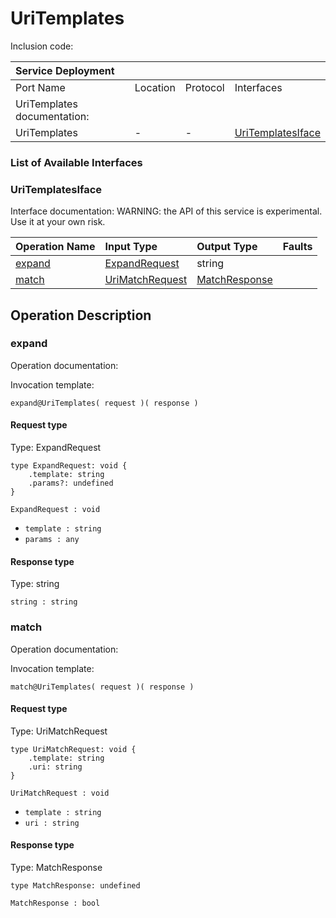# UriTemplates

Inclusion code: 

| Service Deployment |  |  |  |
| :--- | :--- | :--- | :--- |
| Port Name | Location | Protocol | Interfaces |
| UriTemplates documentation: |  |  |  |
| UriTemplates | - | - | [UriTemplatesIface](uri_templates.md#UriTemplatesIface) |

### List of Available Interfaces

### UriTemplatesIface <a id="UriTemplatesIface"></a>

Interface documentation: WARNING: the API of this service is experimental. Use it at your own risk.

| Operation Name | Input Type | Output Type | Faults |
| :--- | :--- | :--- | :--- |
| [expand](uri_templates.md#expand) | [ExpandRequest](uri_templates.md#ExpandRequest) | string |  |
| [match](uri_templates.md#match) | [UriMatchRequest](uri_templates.md#UriMatchRequest) | [MatchResponse](uri_templates.md#MatchResponse) |  |

## Operation Description

### expand <a id="expand"></a>

Operation documentation:

Invocation template:

```text
expand@UriTemplates( request )( response )
```

#### Request type <a id="ExpandRequest"></a>

Type: ExpandRequest

```text
type ExpandRequest: void {
    .template: string
    .params?: undefined
}
```

`ExpandRequest : void`

* `template : string`
* `params : any`

#### Response type

Type: string

`string : string`

### match <a id="match"></a>

Operation documentation:

Invocation template:

```text
match@UriTemplates( request )( response )
```

#### Request type <a id="UriMatchRequest"></a>

Type: UriMatchRequest

```text
type UriMatchRequest: void {
    .template: string
    .uri: string
}
```

`UriMatchRequest : void`

* `template : string`
* `uri : string`

#### Response type <a id="MatchResponse"></a>

Type: MatchResponse

```text
type MatchResponse: undefined
```

`MatchResponse : bool`


